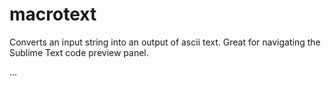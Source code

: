 # macrotext
Converts an input string into an output of ascii text. Great for navigating the Sublime Text code preview panel.

...
